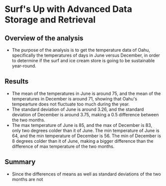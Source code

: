 # Surf's Up with Advanced Data Storage and Retrieval

## Overview of the analysis

- The purpose of the analysis is to get the temperature data of Oahu, specifically the temperatures of days in June versus December, in order to determine if the surf and ice cream store is going to be sustainable year-round.

## Results

- The mean of the temperatures in June is around 75, and the mean of the temperatures in December is around 71, showing that Oahu's tempearture does not fluctuate too much during the year. 
- The standard deviation of June is around 3.26, and the standard deviation of December is around 3.75, making a 0.5 difference between the two months.
- The max temperature of June is 85, and the max of December is 83, only two degrees colder than it of June. The min temperature of June is 64, and the min temperature of December is 56. The min of December is 8 degrees colder than it of June, making a bigger difference than the difference of max temperature of the two months.

## Summary

- Since the differences of means as well as standard deviations of the two months are not 
